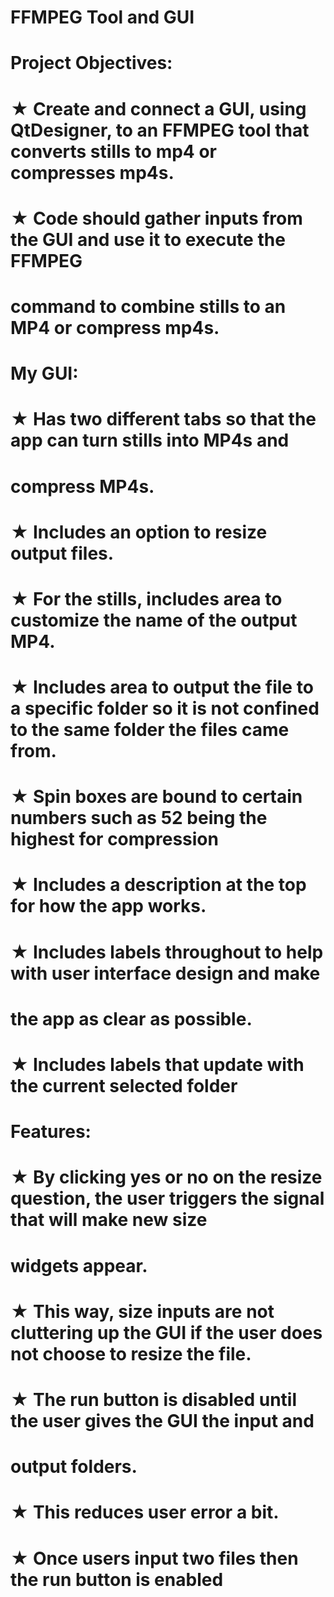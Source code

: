 # FFMPEG Tool and GUI

# Project Objectives:

 # ★ Create and connect a GUI, using QtDesigner, to an FFMPEG tool that converts stills to mp4 or compresses mp4s.
 # ★ Code should gather inputs from the GUI and use it to execute the FFMPEG 
# command to combine stills to an MP4 or compress mp4s.
 
# My GUI:
 
#  ★ Has two different tabs so that the app can turn stills into MP4s and 
# compress MP4s.
#  ★ Includes an option to resize output files.
#  ★ For the stills, includes area to customize the name of the output MP4.
#  ★ Includes area to output the file to a specific folder so it is not confined to the same folder the files came from.
#  ★ Spin boxes are bound to certain numbers such as 52 being the highest for compression
#  ★ Includes a description at the top for how the app works.
#  ★ Includes labels throughout to help with user interface design and make 
# the app as clear as possible.
#  ★ Includes labels that update with the current selected folder

# Features:

#  ★ By clicking yes or no on the resize question, the user triggers the signal that will make new size 
# widgets appear.
#  ★ This way, size inputs are not cluttering up the GUI if the user does not choose to resize the file.
#  ★ The run button is disabled until the user gives the GUI the input and 
# output folders.
#  ★ This reduces user error a bit. 
#  ★ Once users input two files then the run button is enabled
